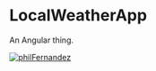 # LocalWeatherApp

An Angular thing.


[![philFernandez](https://circleci.com/gh/philFernandez/Angular_Weather_Thing.svg?style=svg)](LINK)
